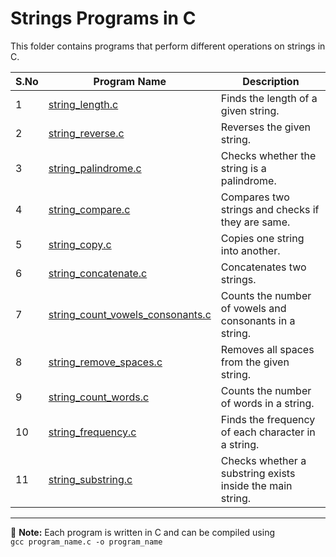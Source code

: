# Strings Programs in C

This folder contains programs that perform different operations on strings in C.

| S.No | Program Name                          | Description |
|------|---------------------------------------|-------------|
| 1    | [string_length.c](01_string_length.c)                       | Finds the length of a given string. |
| 2    | [string_reverse.c](02_string_reverse.c)                      | Reverses the given string. |
| 3    | [string_palindrome.c](03_string_palindrome.c)                   | Checks whether the string is a palindrome. |
| 4    | [string_compare.c](04_string_compare.c)                      | Compares two strings and checks if they are same. |
| 5    | [string_copy.c](05_string_copy.c)                         | Copies one string into another. |
| 6    | [string_concatenate.c](06_string_concatenate.c)                  | Concatenates two strings. |
| 7    | [string_count_vowels_consonants.c](07_count_vowels_consonants.c)      | Counts the number of vowels and consonants in a string. |
| 8    | [string_remove_spaces.c](08_string_remove_spaces.c)                | Removes all spaces from the given string. |
| 9    | [string_count_words.c](09_string_count_words.c)                  | Counts the number of words in a string. |
| 10   | [string_frequency.c](10_string_frequency.c)                   | Finds the frequency of each character in a string. |
| 11   | [string_substring.c](11_string_substring.c)                    | Checks whether a substring exists inside the main string. |

---

📌 **Note:** Each program is written in C and can be compiled using  
`gcc program_name.c -o program_name`
